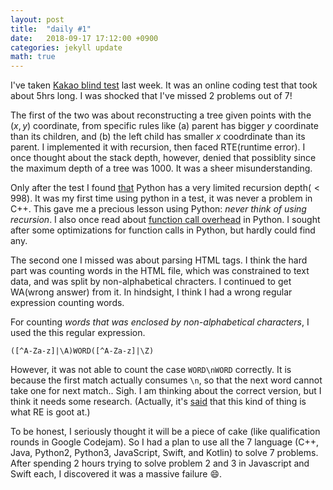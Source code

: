 ```yaml
---
layout: post
title:  "daily #1"
date:   2018-09-17 17:12:00 +0900
categories: jekyll update
math: true
---
```

I've taken [Kakao blind test][kakao] last week.
It was an online coding test that took about 5hrs long.
I was shocked that I've missed 2 problems out of 7!

The first of the two was about reconstructing a tree given points
with the $(x,y)$ coordinate, from specific rules like
(a) parent has bigger $y$ coordinate than its children, and 
(b) the left child has smaller $x$ coodrdinate than its parent.
I implemented it with recursion, then faced RTE(runtime error).
I once thought about the stack depth, however, denied that possiblity
since the maximum depth of a tree was $1000$. It was a sheer misunderstanding.

Only after the test I found [that][slimit] Python has a very limited recursion depth($<998$).
It was my first time using python in a test, it was never a problem in C++.
This gave me a precious lesson using Python: *never think of using recursion*.
I also once read about [function call overhead][func] in Python.
I sought after some optimizations for function calls in Python, but hardly could find any.

The second one I missed was about parsing HTML tags.
I think the hard part was counting words in the HTML file,
which was constrained to text data, and was split by non-alphabetical chracters.
I continued to get WA(wrong answer) from it.
In hindsight, I think I had a wrong regular expression counting words.

For counting *words that was enclosed by non-alphabetical characters*,
I used the this regular expression.

``([^A-Za-z]|\A)WORD([^A-Za-z]|\Z)``

However, it was not able to count the case
`WORD\nWORD` correctly. It is because the first match actually consumes `\n`,
so that the next word cannot take one for next match.. Sigh.
I am thinking about the correct version, but I think it needs some research.
(Actually, it's [said][re] that this kind of thing is what RE is goot at.)

To be honest, I seriously thought it will be a piece of cake
(like qualification rounds in Google Codejam).
So I had a plan to use all the 7 language
(C++, Java, Python2, Python3, JavaScript, Swift, and Kotlin)
to solve 7 problems. After spending 2 hours
trying to solve problem 2 and 3 in Javascript and Swift each,
I discovered it was a massive failure :smile:.

[kakao]: https://www.welcomekakao.com/competitions/79/2019-2nd-kakao-blind-recruitment
[slimit]: https://stackoverflow.com/questions/3323001/what-is-the-maximum-recursion-depth-in-python-and-how-to-increase-it
[func]: https://stackoverflow.com/questions/5790860/and-vs-list-and-dict-which-is-better
[re]: https://stackoverflow.com/questions/406230/regular-expression-to-match-a-line-that-doesnt-contain-a-word